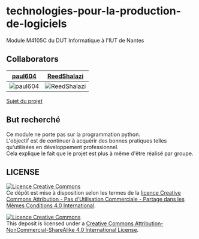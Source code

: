 # technologies-pour-la-production-de-logiciels
Module M4105C du DUT Informatique à l'IUT de Nantes 

## Collaborators
[paul604](https://github.com/paul604) | [ReedShalazi](https://github.com/ReedShalazi)
:---:|:---:
![paul604](https://avatars2.githubusercontent.com/paul604?s=50) | ![ReedShalazi](https://avatars2.githubusercontent.com/ReedShalazi?s=50)

[Sujet du projet](https://github.com/sebprunier/installations-sportives-pdl)

## But recherché

Ce module ne porte pas sur la programmation python.  
L'objectif est de continuer à acquérir des bonnes pratiques telles qu'utilisées en développement professionnel.  
Cela explique le fait que le projet est plus à même d'être réalisé par groupe.  

## LICENSE
[![Licence Creative Commons](https://i.creativecommons.org/l/by-nc-sa/4.0/88x31.png)](https://creativecommons.org/licenses/by-nc-sa/4.0/deed.fr)  
Ce dépôt est mise à disposition selon les termes de la [licence Creative Commons Attribution - Pas d’Utilisation Commerciale - Partage dans les Mêmes Conditions 4.0 International](https://creativecommons.org/licenses/by-nc-sa/4.0/deed.fr).

[![Licence Creative Commons](https://i.creativecommons.org/l/by-nc-sa/4.0/88x31.png)](http://creativecommons.org/licenses/by-nc-sa/4.0/)  
This deposit is licensed under a [Creative Commons Attribution-NonCommercial-ShareAlike 4.0 International License](http://creativecommons.org/licenses/by-nc-sa/4.0/).

